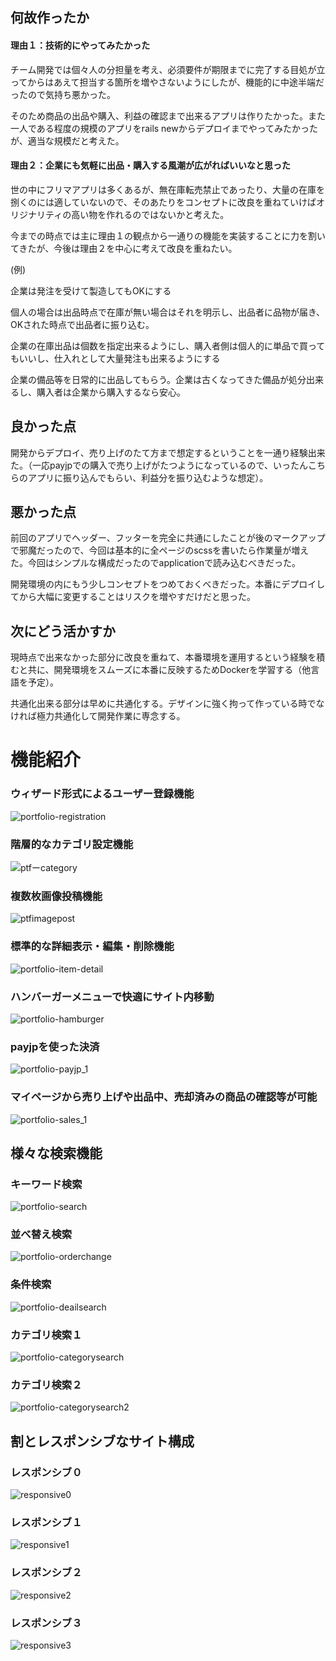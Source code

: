 
## 何故作ったか

#### 理由１：技術的にやってみたかった

チーム開発では個々人の分担量を考え、必須要件が期限までに完了する目処が立ってからはあえて担当する箇所を増やさないようにしたが、機能的に中途半端だったので気持ち悪かった。


そのため商品の出品や購入、利益の確認まで出来るアプリは作りたかった。また一人である程度の規模のアプリをrails newからデプロイまでやってみたかったが、適当な規模だと考えた。


#### 理由２：企業にも気軽に出品・購入する風潮が広がればいいなと思った


世の中にフリマアプリは多くあるが、無在庫転売禁止であったり、大量の在庫を捌くのには適していないので、そのあたりをコンセプトに改良を重ねていけばオリジナリティの高い物を作れるのではないかと考えた。


今までの時点では主に理由１の観点から一通りの機能を実装することに力を割いてきたが、今後は理由２を中心に考えて改良を重ねたい。


(例)


企業は発注を受けて製造してもOKにする


個人の場合は出品時点で在庫が無い場合はそれを明示し、出品者に品物が届き、OKされた時点で出品者に振り込む。


企業の在庫出品は個数を指定出来るようにし、購入者側は個人的に単品で買ってもいいし、仕入れとして大量発注も出来るようにする


企業の備品等を日常的に出品してもらう。企業は古くなってきた備品が処分出来るし、購入者は企業から購入するなら安心。

## 良かった点
開発からデプロイ、売り上げのたて方まで想定するということを一通り経験出来た。（一応payjpでの購入で売り上げがたつようになっているので、いったんこちらのアプリに振り込んでもらい、利益分を振り込むような想定）。

##  悪かった点
前回のアプリでヘッダー、フッターを完全に共通にしたことが後のマークアップで邪魔だったので、今回は基本的に全ページのscssを書いたら作業量が増えた。今回はシンプルな構成だったのでapplicationで読み込むべきだった。


開発環境の内にもう少しコンセプトをつめておくべきだった。本番にデプロイしてから大幅に変更することはリスクを増やすだけだと思った。


## 次にどう活かすか
現時点で出来なかった部分に改良を重ねて、本番環境を運用するという経験を積むと共に、開発環境をスムーズに本番に反映するためDockerを学習する（他言語を予定）。


共通化出来る部分は早めに共通化する。デザインに強く拘って作っている時でなければ極力共通化して開発作業に専念する。



# 機能紹介

### ウィザード形式によるユーザー登録機能
![portfolio-registration](https://user-images.githubusercontent.com/59106983/81923934-5dc8a200-9619-11ea-9d0c-61fb2ba7843a.gif)


### 階層的なカテゴリ設定機能
![ptfーcategory](https://user-images.githubusercontent.com/59106983/81794494-d3633e00-9545-11ea-838d-9e2d2c801658.gif)



### 複数枚画像投稿機能
![ptfimagepost](https://user-images.githubusercontent.com/59106983/81794802-4c629580-9546-11ea-9657-f8e47bc1fb65.gif)


### 標準的な詳細表示・編集・削除機能
![portfolio-item-detail](https://user-images.githubusercontent.com/59106983/81924080-936d8b00-9619-11ea-94fc-c6d18f440353.gif)


### ハンバーガーメニューで快適にサイト内移動
![portfolio-hamburger](https://user-images.githubusercontent.com/59106983/81794984-8a5fb980-9546-11ea-8d06-84e29c9a1743.gif)


### payjpを使った決済
![portfolio-payjp_1](https://user-images.githubusercontent.com/59106983/82042461-db0d1900-96e4-11ea-9c5a-1562ee7cb387.gif)


### マイページから売り上げや出品中、売却済みの商品の確認等が可能
![portfolio-sales_1](https://user-images.githubusercontent.com/59106983/82042514-f6782400-96e4-11ea-894d-a17c26dd1dd2.gif)



## 様々な検索機能


### キーワード検索
![portfolio-search](https://user-images.githubusercontent.com/59106983/81924629-55249b80-961a-11ea-9ea5-97e8f9c404a0.gif)


### 並べ替え検索
![portfolio-orderchange](https://user-images.githubusercontent.com/59106983/81926825-8d79a900-961d-11ea-98dc-c2522816b782.gif)


### 条件検索
![portfolio-deailsearch](https://user-images.githubusercontent.com/59106983/81926923-c0bc3800-961d-11ea-9565-75a42f7d0074.gif)


### カテゴリ検索１
![portfolio-categorysearch](https://user-images.githubusercontent.com/59106983/81926975-d893bc00-961d-11ea-9780-717ee81c6922.gif)


### カテゴリ検索２
![portfolio-categorysearch2](https://user-images.githubusercontent.com/59106983/81927016-e8ab9b80-961d-11ea-872a-ee789fab6d36.gif)



## 割とレスポンシブなサイト構成


### レスポンシブ０
![responsive0](https://user-images.githubusercontent.com/59106983/81793742-c1cd6680-9544-11ea-9210-b04b2f00cce9.gif)

### レスポンシブ１
![responsive1](https://user-images.githubusercontent.com/59106983/81793871-e6c1d980-9544-11ea-8a07-483cf23435d2.gif)

### レスポンシブ２
![responsive2](https://user-images.githubusercontent.com/59106983/81793999-12dd5a80-9545-11ea-9e38-91cf26b9d8eb.gif)

### レスポンシブ３
![responsive3](https://user-images.githubusercontent.com/59106983/81794121-3f917200-9545-11ea-8f81-5afdc76724d7.gif)

